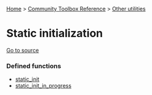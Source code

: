 [Home](/README.md) > [Community Toolbox Reference](/Docs/Reference/Reference.md) > [Other utilities](/Docs/Reference/Groups/MiscUtils.md)

# Static initialization

[Go to source](/Community%20Toolbox/scripts/utils_CommunityToolboxMisc/utils_CommunityToolboxMisc.gml#L21)

### Defined functions

- [static_init](/Docs/Reference/Functions/static_init.md)
- [static_init_in_progress](/Docs/Reference/Functions/static_init_in_progress.md)

